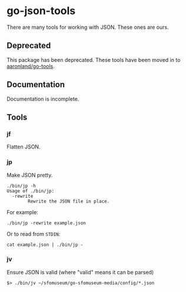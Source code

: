 # go-json-tools

There are many tools for working with JSON. These ones are ours.

## Deprecated

This package has been deprecated. These tools have been moved in to [aaronland/go-tools](https://github.com/aaronland/go-tools).

## Documentation

Documentation is incomplete.

## Tools

### jf

Flatten JSON.

### jp

Make JSON pretty.

```
./bin/jp -h
Usage of ./bin/jp:
  -rewrite
    	Rewrite the JSON file in place.
```

For example:

```
./bin/jp -rewrite example.json
```

Or to read from `STDIN`:

```
cat example.json | ./bin/jp -
```

### jv

Ensure JSON is valid (where "valid" means it can be parsed)

```
$> ./bin/jv ~/sfomuseum/go-sfomuseum-media/config/*.json
```

